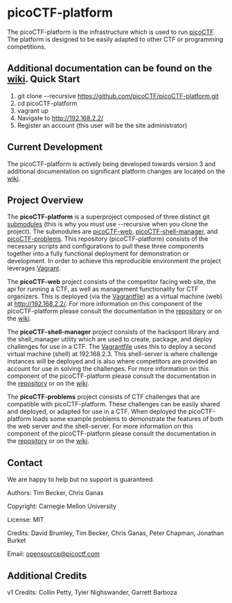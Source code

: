 picoCTF-platform
============================

The picoCTF-platform is the infrastructure which is used to run [picoCTF](https://picoctf.com/). The platform is designed to be easily adapted to other CTF or programming competitions.

Additional documentation can be found on the [wiki](https://github.com/picoCTF/picoCTF-platform/wiki).
Quick Start
------------

1. git clone --recursive https://github.com/picoCTF/picoCTF-platform.git
2. cd picoCTF-platform
3. vagrant up
4. Navigate to http://192.168.2.2/
5. Register an account (this user will be the site administrator)

Current Development
------------

The picoCTF-platform is actively being developed towards version 3 and additional documentation on significant platform changes are located on the [wiki](https://github.com/picoCTF/picoCTF-platform/wiki).

Project Overview
------------

The **picoCTF-platform** is a superproject composed of three distinct git [submodules](https://git-scm.com/book/en/v2/Git-Tools-Submodules) (this is why you must use --recursive when you clone the project). The submodules are [picoCTF-web](https://github.com/picoCTF/picoCTF-web), [picoCTF-shell-manager](https://github.com/picoCTF/picoCTF-shell-manager), and [picoCTF-problems](https://github.com/picoCTF/picoCTF-problems).  This repository (picoCTF-platform) consists of the necessary scripts and configurations to pull these three components together into a fully functional deployment for demonstration or development. In order to achieve this reproducible environment the project leverages [Vagrant](https://www.vagrantup.com/).

The **picoCTF-web** project consists of the competitor facing web site, the api for running a CTF, as well as management functionality for CTF organizers.  This is deployed (via the [Vagrantfile](./Vagrantfile)) as a virtual machine (web) at http://192.168.2.2/.  For more information on this component of the picoCTF-platform please consult the documentation in the [repository](https://github.com/picoCTF/picoCTF-web) or on the [wiki](https://github.com/picoCTF/picoCTF-platform/wiki).

The **picoCTF-shell-manager** project consists of the hacksport library and the shell_manager utility which are used to create, package, and deploy challenges for use in a CTF. The [Vagrantfile](./Vagrantfile) uses this to deploy a second virtual machine (shell) at 192.168.2.3. This shell-server is where challenge instances will be deployed and is also where competitors are provided an account for use in solving the challenges. For more information on this component of the picoCTF-platform please consult the documentation in the [repository](https://github.com/picoCTF/picoCTF-shell-manager) or on the [wiki](https://github.com/picoCTF/picoCTF-platform/wiki).

The **picoCTF-problems** project consists of CTF challenges that are compatible with picoCTF-platform.  These challenges can be easily shared and deployed, or adapted for use in a CTF. When deployed the picoCTF-platform loads some example problems to demonstrate the features of both the web server and the shell-server. For more information on this component of the picoCTF-platform please consult the documentation in the [repository](https://github.com/picoCTF/picoCTF-problems) or on the [wiki](https://github.com/picoCTF/picoCTF-platform/wiki).

Contact
------------

We are happy to help but no support is guaranteed.

Authors: Tim Becker, Chris Ganas

Copyright: Carnegie Mellon University

License: MIT

Credits: David Brumley, Tim Becker, Chris Ganas, Peter Chapman, Jonathan Burket

Email: opensource@picoctf.com

Additional Credits
------------

v1 Credits: Collin Petty, Tyler Nighswander, Garrett Barboza
